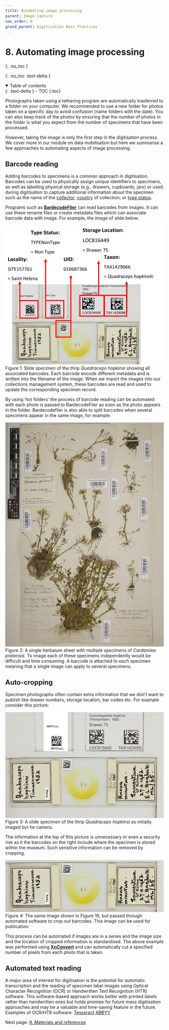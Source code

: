 ```yaml
---
title: Automating image processing
parent: Image Capture
nav_order: 8
grand_parent: Digitisation Best Practices
---
```


# 8. Automating image processing
{: .no_toc }

  {: .no_toc .text-delta }
<details open markdown="block">
  <summary>
    Table of contents
  </summary>
  {: .text-delta }
- TOC
{:toc}
</details>

Photographs taken using a tethering program are automatically trasferred to a folder on your computer. We recommended to use a new folder for photos taken on a specific day to avoid confusion (name folders with the date). You can also keep track of the photos by ensuring that the number of photos in the folder is what you expect from the number of specimens that have been processed.

However, taking the image is only the first step in the digitisation process. We cover more in our module on data mobilisation but here we summarise a few approaches to automating aspects of image processing.

## Barcode reading
Adding barcodes to specimens is a common approach in digitisation. Barcodes can be used to physically assign unique identifiers to specimens, as well as labelling physical storage (e.g., drawers, cupboards, jars) or used during digitisation to capture additional information about the specimen such as the name of the [collector](https://dwc.tdwg.org/list/#dwc_recordedBy), [country](http://rs.tdwg.org/dwc/terms/country) of collection, or [type status](http://rs.tdwg.org/dwc/terms/typeStatus).

Programs such as [**BardecodeFiler**](https://www.bardecode.com/en1/app/bardecodefiler/) can read barcodes from images. It can use these rename files or create metadata files which can associate barcode data with image. For example, the image of slide below:

![annotated barcode image](/images/Photography/annotated_barcode_image.png?raw=true)
Figure 1: Slide specimen of the thrip *Quadraceps hopkinsi* showing all associated barcodes. Each barcode encode different metadata and is written into the filename of the image. When we import the images into our collections management system, these barcodes are read and used to update the corresponding specimen record. 

By using ‘hot folders’ the process of barcode reading can be automated with each photo is passed to BardecodeFiler as soon as the photo appears in the folder. Bardecodefiler is also able to split barcodes when several specimens appear in the same image, for example:

![sheet with many barcodes](/images/Photography/many_barcode_herbarium_example.png?raw=true)
Figure 2: A single herbaium sheet with multiple specimens of *Cardamine pratensis*. To image each of these specimens independently would be difficult and time consuming. A barcode is attached to each specimen meaning that a single image can apply to several specimens.

## Auto-cropping
Specimen photographs often contain extra information that we don’t want to publish like drawer numbers, storage location, bar codes etc. For example consider this picture:

![pre cropped slide](/images/Photography/pre-cropped_slide.png?raw=true)
Figure 3: A slide specimen of the thrip *Quadraceps hopkinsi* as initially imaged byt he camera.

The information at the top of this picture is unnecessary or even a security risk as it the barcodes on the right include where the specimen is stored within the museum. Such sensitive information can be removed by cropping.

![slide post cropping](/images/Photography/cropped_slide.png?raw=true)
Figure 4: The same image shown in Figure 19, but passed through automated software to crop out barcodes. This image can be used for publication.

This process can be automated if images are in a series and the image size and the location of cropped information is standardised. The above example was performed using [**XnConvert**](https://www.xnview.com/en/xnconvert/) and can automatically cut a specified number of pixels from each photo that is taken.

## Automated text reading
A major area of interest for digitisation is the potential for automatic transcription and the reading of specimen label images using Optical Character Recognition (OCR) or Handwritten Text Recognition (HTR) software. This software-based approach works better with printed labels rather than handwritten ones but holds promise for future mass digitisation approaches and may be a valuable and time-saving feature in the future.
Examples of OCR/HTR software:
[Tesseract](https://github.com/tesseract-ocr/tesseract) 
[ABBYY](https://pdf.abbyy.com/learning-center/what-is-ocr/)

Next page: [9. Materials and references](/Digitisation/SpecimenImageCapture/conclusion_and_materials.html)
